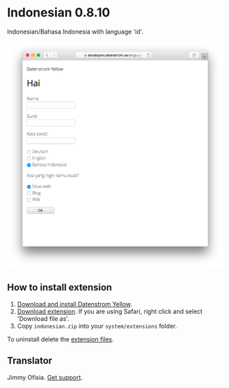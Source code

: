 Indonesian 0.8.10
================
Indonesian/Bahasa Indonesia with language 'id'.

<p align="center"><img src="indonesian-screenshot.png?raw=true" alt="Screenshot"></p>

## How to install extension

1. [Download and install Datenstrom Yellow](https://github.com/datenstrom/yellow/).
2. [Download extension](https://github.com/datenstrom/yellow-extensions/raw/master/zip/indonesian.zip). If you are using Safari, right click and select 'Download file as'.
3. Copy `indonesian.zip` into your `system/extensions` folder.

To uninstall delete the [extension files](extension.ini).

## Translator

Jimmy Ofisia. [Get support](https://developers.datenstrom.se/help/support).
